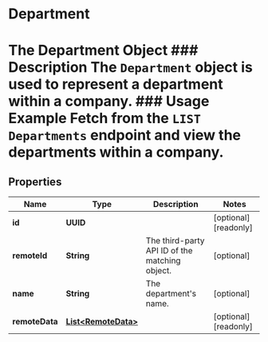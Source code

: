 

# Department

# The Department Object ### Description The `Department` object is used to represent a department within a company.  ### Usage Example Fetch from the `LIST Departments` endpoint and view the departments within a company.

## Properties

Name | Type | Description | Notes
------------ | ------------- | ------------- | -------------
**id** | **UUID** |  |  [optional] [readonly]
**remoteId** | **String** | The third-party API ID of the matching object. |  [optional]
**name** | **String** | The department&#39;s name. |  [optional]
**remoteData** | [**List&lt;RemoteData&gt;**](RemoteData.md) |  |  [optional] [readonly]



